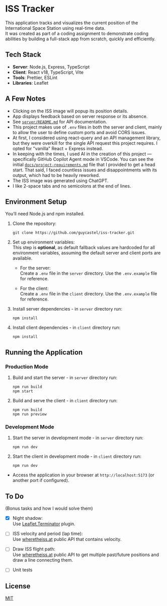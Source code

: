 # ISS Tracker

This application tracks and visualizes the current position of the International Space Station using real-time data.  
It was created as part of a coding assignment to demonstrate coding abilities by building a full-stack app from scratch, quickly and efficiently.

## Tech Stack

- **Server**: Node.js, Express, TypeScript  
- **Client**: React v18, TypeScript, Vite  
- **Tools**: Prettier, ESLint  
- **Libraries**: Leaflet  

## A Few Notes

- Clicking on the ISS image will popup its position details.
- App displays feedback based on server response or its absence.
- See [`server/README.md`](server/README.md) for API documentation.
- This project makes use of `.env` files in both the server and client, mainly to allow the user to define custom ports and avoid CORS issues.  
- At first, I considered using react-query and an API management library, but they were overkill for the single API request this project requires. I opted for "vanilla" React + Express instead.  
- In keeping with the times, I used AI in the creation of this project — specifically GitHub Copilot Agent mode in VSCode. You can see the initial [`docs/project-requirements.md`](docs/project-requirements.md) file that I provided to get a head start. That said, I faced countless issues and disappointments with its output, which had to be heavily reworked.  
- The ISS image was generated using ChatGPT.
- I like 2-space tabs and no semicolons at the end of lines.

## Environment Setup

You’ll need Node.js and npm installed.

1. Clone the repository:
   ```
   git clone https://github.com/guycastel/iss-tracker.git
   ```

2. Set up environment variables:  
   This step is **optional**, as default fallback values are hardcoded for all environment variables, assuming the default server and client ports are available.

   - For the server:  
     Create a `.env` file in the `server` directory. Use the `.env.example` file for reference.

   - For the client:  
     Create a `.env` file in the `client` directory. Use the `.env.example` file for reference.

3. Install server dependencies - in `server` directory run:
   ```
   npm install
   ```

4. Install client dependencies - in `client` directory run:
   ```
   npm install
   ```

## Running the Application

### Production Mode

1. Build and start the server - in `server` directory run:
   ```
   npm run build
   npm start
   ```

2. Build and serve the client - in `client` directory run:
   ```
   npm run build
   npm run preview
   ```

### Development Mode

1. Start the server in development mode - in `server` directory run:
   ```
   npm run dev
   ```

2. Start the client in development mode - in `client` directory run:
   ```
   npm run dev
   ```

- Access the application in your browser at `http://localhost:5173` (or another port if configured).

## To Do
(Bonus tasks and how I would solve them)
- [X] Night shadow:  
      Use [Leaflet.Terminator](https://github.com/joergdietrich/Leaflet.Terminator) plugin.  

- [ ] ISS velocity and period (lap time):  
      Use [wheretheiss.at](https://wheretheiss.at/w/developer) public API that contains velocity.  

- [ ] Draw ISS flight path:  
      Use [wheretheiss.at](https://wheretheiss.at/w/developer) public API to get multiple past/future positions and draw a line connecting them.  

- [ ] Unit tests

## License

[MIT](LICENSE)

